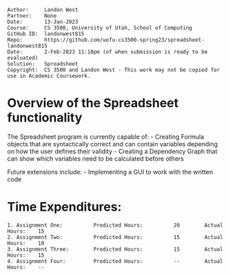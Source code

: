 ```
Author:     Landon West
Partner:    None
Date:       13-Jan-2023
Course:     CS 3500, University of Utah, School of Computing
GitHub ID:  landonwest815
Repo:       https://github.com/uofu-cs3500-spring23/spreadsheet-landonwest815
Date:       2-Feb-2023 11:10pm (of when submission is ready to be evaluated)
Solution:   Spreadsheet
Copyright:  CS 3500 and Landon West - This work may not be copied for use in Academic Coursework.
```

# Overview of the Spreadsheet functionality

The Spreadsheet program is currently capable of:
    - Creating Formula objects that are syntactically correct and can contain variables depending on how the user defines their validity
    - Creating a Dependency Graph that can show which variables need to be calculated before others
    
Future extensions include:
    - Implementing a GUI to work with the written code

# Time Expenditures:

    1. Assignment One:          Predicted Hours:          20        Actual Hours:    15
    2. Assignment Two:          Predicted Hours:          15        Actual Hours:    10
    3. Assignment Three:        Predicted Hours:          15        Actual Hours:    15
    4. Assignment Four:         Predicted Hours:          --        Actual Hours:    --      